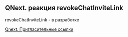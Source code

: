 ## QNext. реакция revokeChatInviteLink

revokeChatInviteLink - в разработке





[Qnext. Пригласительные ссылки](/docs-test/admin/invitelink-about)

